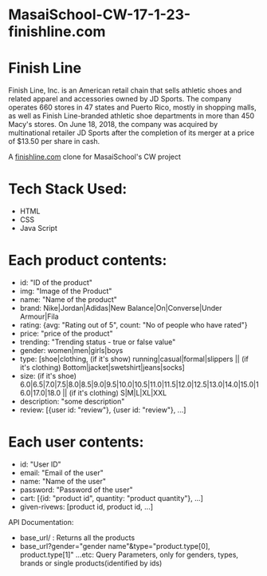 # MasaiSchool-CW-17-1-23-finishline.com

# Finish Line
Finish Line, Inc. is an American retail chain that sells athletic shoes and related apparel and accessories owned by JD Sports. The company operates 660 stores in 47 states and Puerto Rico, mostly in shopping malls, as well as Finish Line-branded athletic shoe departments in more than 450 Macy's stores. On June 18, 2018, the company was acquired by multinational retailer JD Sports after the completion of its merger at a price of $13.50 per share in cash.

A [finishline.com](https:www.finishline.com) clone for MasaiSchool's CW project

# Tech Stack Used:
* HTML
* CSS
* Java Script

# Each product contents:

* id: "ID of the product"
* img: "Image of the Product"
* name: "Name of the product"
* brand: Nike|Jordan|Adidas|New Balance|On|Converse|Under Armour|Fila
* rating: {avg: "Rating out of 5", count: "No of people who have rated"}
* price: "price of the product"
* trending: "Trending status - true or false value"
* gender: women|men|girls|boys
* type: [shoe|clothing, (if it's show) running|casual|formal|slippers || (if it's clothing) Bottom|jacket|swetshirt|jeans|socks]
* size: (if it's shoe) 6.0|6.5|7.0|7.5|8.0|8.5|9.0|9.5|10.0|10.5|11.0|11.5|12.0|12.5|13.0|14.0|15.0|16.0|17.0|18.0 || (if it's clothing) S|M|L|XL|XXL
* description: "some description"
* review: [{user id: "review"}, {user id: "review"}, ...]

# Each user contents:

* id: "User ID"
* email: "Email of the user"
* name: "Name of the user"
* password: "Password of the user"
* cart: [{id: "product id", quantity: "product quantity"}, ...]
* given-rivews: [product id, product id, ...]

API Documentation:

* base_url/ : Returns all the products
* base_url?gender="gender name"&type="product.type[0], product.type[1]" ...etc: Query Parameters, only for genders, types,  brands or single products(identified by ids)
